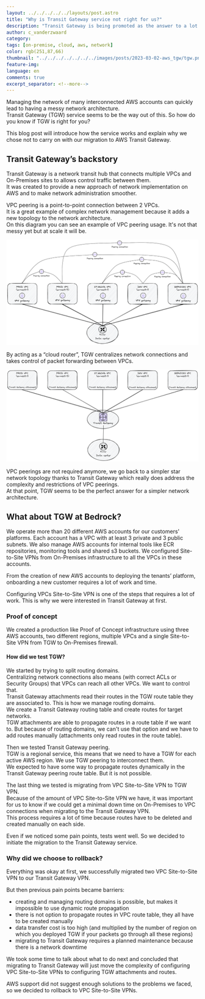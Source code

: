 ```yaml
---
layout: ../../../../../layouts/post.astro
title: "Why is Transit Gateway service not right for us?"
description: "Transit Gateway is being promoted as the answer to a lot of network problems in AWS. But is it really a good solution?"
author: c_vanderzwaard
category:
tags: [on-premise, cloud, aws, network]
color: rgb(251,87,66)
thumbnail: "../../../../../../../images/posts/2023-03-02-aws_tgw/tgw.png"
feature-img:
language: en
comments: true
excerpt_separator: <!--more-->
---
```


Managing the network of many interconnected AWS accounts can quickly lead to having a messy network architecture.  
Transit Gateway (TGW) service seems to be the way out of this. So how do you know if TGW is right for you?

This blog post will introduce how the service works and explain why we chose not to carry on with our migration to AWS Transit Gateway.
<!--more-->
## Transit Gateway’s backstory

Transit Gateway is a network transit hub that connects multiple VPCs and On-Premises sites to allows control traffic between them.  
It was created to provide a new approach of network implementation on AWS and to make network administration smoother.

VPC peering is a point-to-point connection between 2 VPCs.  
It is a great example of complex network management because it adds a new topology to the network architecture.  
On this diagram you can see an example of VPC peering usage. It's not that messy yet but at scale it will be.

![Network architecture without Transit Gateway](../../../../../../../images/posts/2023-03-02-aws_tgw/tgw.png)

By acting as a “cloud router”, TGW centralizes network connections and takes control of packet forwarding between VPCs.  

![Network architecture with Transit Gateway](../../../../../../../images/posts/2023-03-02-aws_tgw/tgw2.png)

VPC peerings are not required anymore, we go back to a simpler star network topology thanks to Transit Gateway which really does address the complexity and restrictions of VPC peerings.  
At that point, TGW seems to be the perfect answer for a simpler network architecture.

## What about TGW at Bedrock?

We operate more than 20 different AWS accounts for our customers' platforms. Each account has a VPC with at least 3 private and 3 public subnets. We also manage AWS accounts for internal tools like ECR repositories, monitoring tools and shared s3 buckets. We configured Site-to-Site VPNs from On-Premises infrastructure to all the VPCs in these accounts.

From the creation of new AWS accounts to deploying the tenants’ platform, onboarding a new customer requires a lot of work and time.

Configuring VPCs Site-to-Site VPN is one of the steps that requires a lot of work. This is why we were interested in Transit Gateway at first.

### Proof of concept

We created a production like Proof of Concept infrastructure using three AWS accounts, two different regions, multiple VPCs and a single Site-to-Site VPN from TGW to On-Premises firewall.

#### How did we test TGW?

We started by trying to split routing domains.  
Centralizing network connections also means (with correct ACLs or Security Groups) that VPCs can reach all other VPCs. We want to control that.  
Transit Gateway attachments read their routes in the TGW route table they are associated to. This is how we manage routing domains.  
We create a Transit Gateway routing table and create routes for target networks.  
TGW attachments are able to propagate routes in a route table if we want to. But because of routing domains, we can't use that option and we have to add routes manually (attachments only read routes in the route table).

Then we tested Transit Gateway peering.  
TGW is a regional service, this means that we need to have a TGW for each active AWS region. We use TGW peering to interconnect them.  
We expected to have some way to propagate routes dynamically in the Transit Gateway peering route table. But it is not possible.

The last thing we tested is migrating from VPC Site-to-Site VPN to TGW VPN.  
Because of the amount of VPC Site-to-Site VPN we have, it was important for us to know if we could get a minimal down time on On-Premises to VPC connections when migrating to the Transit Gateway VPN.  
This process requires a lot of time because routes have to be deleted and created manually on each side.

Even if we noticed some pain points, tests went well. So we decided to initiate the migration to the Transit Gateway service.

### Why did we choose to rollback?

Everything was okay at first, we successfully migrated two VPC Site-to-Site VPN to our Transit Gateway VPN.

But then previous pain points became barriers:
- creating and managing routing domains is possible, but makes it impossible to use dynamic route propagation
- there is not option to propagate routes in VPC route table, they all have to be created manually
- data transfer cost is too high (and multiplied by the number of region on which you deployed TGW if your packets go through all these regions)
- migrating to Transit Gateway requires a planned maintenance because there is a network downtime

We took some time to talk about what to do next and concluded that migrating to Transit Gateway will just move the complexity of configuring VPC Site-to-Site VPNs to configuring TGW attachments and routes.

AWS support did not suggest enough solutions to the problems we faced, so we decided to rollback to VPC Site-to-Site VPNs.
